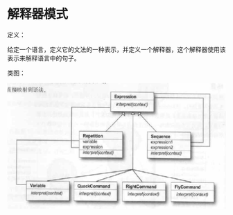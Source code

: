 # 解释器模式

定义：

给定一个语言，定义它的文法的一种表示，并定义一个解释器，这个解释器使用该表示来解释语言中的句子。

类图：

![](屏幕快照_2019-01-13_19.56.43.png)